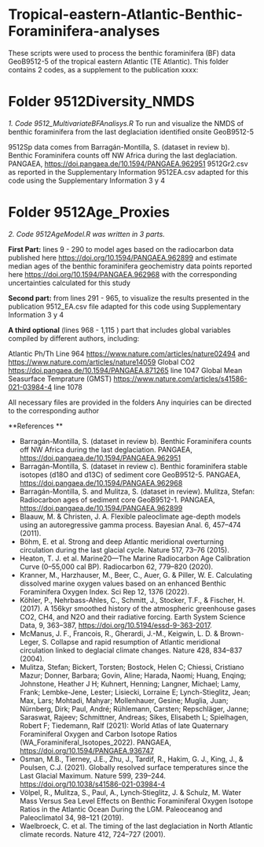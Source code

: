# Tropical-eastern-Atlantic-Benthic-Foraminifera-analyses
These scripts were used to process the benthic foraminifera (BF) data GeoB9512-5 of the tropical eastern Atlantic (TE Atlantic).
This folder contains 2 codes, as a supplement to the publication xxxx:

# Folder 9512Diversity_NMDS

_1. Code 9512_MultivariateBFAnalisys.R_
To run and visualize the NMDS of benthic foraminifera from the last deglaciation identified onsite GeoB9512-5

9512Sp data comes from Barragán-Montilla, S. (dataset in review b). Benthic Foraminifera counts off NW Africa during the last deglaciation. PANGAEA, https://doi.pangaea.de/10.1594/PANGAEA.962951
9512Gr2.csv as reported in the Supplementary Information
9512EA.csv adapted for this code using the Supplementary Information 3 y 4

# Folder 9512Age_Proxies

_2. Code 9512AgeModel.R was written in 3 parts._

**First Part:** lines 9 - 290 to model ages based on the radiocarbon data published here https://doi.org/10.1594/PANGAEA.962899 
and estimate median ages of the benthic foraminifera geochemistry data points reported here https://doi.org/10.1594/PANGAEA.962968 
with the corresponding uncertainties calculated for this study

**Second part:** from lines 291 - 965, to visualize the results presented in the publication
9512_EA.csv file adapted for this code using Supplementary Information 3 y 4

**A third optional** (lines 968 - 1,115 ) part that includes global variables compiled by different authors, including:

Atlantic Ph/Th Line 964 https://www.nature.com/articles/nature02494 and https://www.nature.com/articles/nature14059
Global CO2 https://doi.pangaea.de/10.1594/PANGAEA.871265 line 1047
Global Mean Seasurface Temprature (GMST) https://www.nature.com/articles/s41586-021-03984-4 line 1078

All necessary files are provided in the folders
Any inquiries can be directed to the corresponding author

**References **

- Barragán-Montilla, S. (dataset in review b). Benthic Foraminifera counts off NW Africa during the last deglaciation. PANGAEA, https://doi.pangaea.de/10.1594/PANGAEA.962951
- Barragán-Montilla, S. (dataset in review c). Benthic foraminifera stable isotopes (d18O and d13C) of sediment core GeoB9512-5. PANGAEA, https://doi.pangaea.de/10.1594/PANGAEA.962968
- Barragán-Montilla, S. and Mulitza, S. (dataset in review). Mulitza, Stefan: Radiocarbon ages of sediment core GeoB9512-1. PANGAEA, https://doi.pangaea.de/10.1594/PANGAEA.962899
- Blaauw, M. & Christen, J. A. Flexible paleoclimate age-depth models using an autoregressive gamma process. Bayesian Anal. 6, 457–474 (2011).
- Böhm, E. et al. Strong and deep Atlantic meridional overturning circulation during the last glacial cycle. Nature 517, 73–76 (2015).
- Heaton, T. J. et al. Marine20—The Marine Radiocarbon Age Calibration Curve (0–55,000 cal BP). Radiocarbon 62, 779–820 (2020).
- Kranner, M., Harzhauser, M., Beer, C., Auer, G. & Piller, W. E. Calculating dissolved marine oxygen values based on an enhanced Benthic Foraminifera Oxygen Index. Sci Rep 12, 1376 (2022).
- Köhler, P., Nehrbass-Ahles, C., Schmitt, J., Stocker, T.F., & Fischer, H. (2017). A 156kyr smoothed history of the atmospheric greenhouse gases CO2, CH4, and N2O and their radiative forcing. Earth System Science Data, 9, 363–387, https://doi.org/10.5194/essd-9-363-2017.
- McManus, J. F., Francois, R., Gherardi, J.-M., Keigwin, L. D. & Brown-Leger, S. Collapse and rapid resumption of Atlantic meridional circulation linked to deglacial climate changes. Nature 428, 834–837 (2004).
- Mulitza, Stefan; Bickert, Torsten; Bostock, Helen C; Chiessi, Cristiano Mazur; Donner, Barbara; Govin, Aline; Harada, Naomi; Huang, Enqing; Johnstone, Heather J H; Kuhnert, Henning; Langner, Michael; Lamy, Frank; Lembke-Jene, Lester; Lisiecki, Lorraine E; Lynch-Stieglitz, Jean; Max, Lars; Mohtadi, Mahyar; Mollenhauer, Gesine; Muglia, Juan; Nürnberg, Dirk; Paul, André; Rühlemann, Carsten; Repschläger, Janne; Saraswat, Rajeev; Schmittner, Andreas; Sikes, Elisabeth L; Spielhagen, Robert F; Tiedemann, Ralf (2021): World Atlas of late Quaternary Foraminiferal Oxygen and Carbon Isotope Ratios (WA_Foraminiferal_Isotopes_2022). PANGAEA, https://doi.org/10.1594/PANGAEA.936747 
- Osman, M.B., Tierney, J.E., Zhu, J., Tardif, R., Hakim, G. J., King, J., & Poulsen, C.J. (2021). Globally resolved surface temperatures since the Last Glacial Maximum. Nature 599, 239–244. https://doi.org/10.1038/s41586-021-03984-4
- Völpel, R., Mulitza, S., Paul, A., Lynch‐Stieglitz, J. & Schulz, M. Water Mass Versus Sea Level Effects on Benthic Foraminiferal Oxygen Isotope Ratios in the Atlantic Ocean During the LGM. Paleoceanog and Paleoclimatol 34, 98–121 (2019).
- Waelbroeck, C. et al. The timing of the last deglaciation in North Atlantic climate records. Nature 412, 724–727 (2001).

